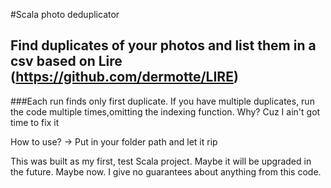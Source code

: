 #Scala photo deduplicator
## Find duplicates of your photos and list them in a csv based on Lire (https://github.com/dermotte/LIRE)
###Each run finds only first duplicate. If you have multiple duplicates, run the code multiple times,omitting the indexing function. 
Why? Cuz I ain't got time to fix it

How to use? -> Put in your folder path and let it rip


This was built as my first, test Scala project. Maybe it will be upgraded in the future. Maybe now. I give no guarantees about anything from this code.